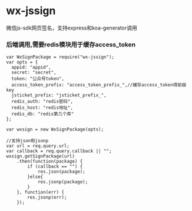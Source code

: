 # wx-jssign
微信js-sdk网页签名，支持express和koa-generator调用
### 后端调用,需要redis模块用于缓存access_token
    var WxSignPackage = require("wx-jssign");
    var opts = {
      appid: "appid",
      secret: "secret",
      token: "公众号token",
      access_token_prefix: "access_token_prefix_",//缓存access_token得前缀key
      jsticket_prefix: "jsticket_prefix_",
      redis_auth: "redis密码",
      redis_host: "redis地址",
      redis_db: "redis第几个库"
    };
    
    var wxsign = new WxSignPackage(opts);
    
    //支持json和jsonp
    var url = req.query.url;
    var callback = req.query.callback || "";
    wxsign.getSignPackage(url)
        .then(function(package) {
            if (callback == "") {
                res.json(package);
            }else{
                res.jsonp(package);
            }
        }, function(err) {
            res.jsonp(err);
        });
